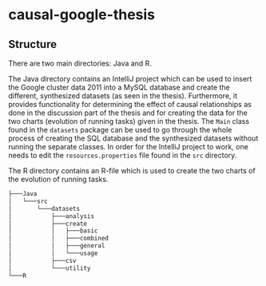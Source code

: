 # causal-google-thesis

## Structure
There are two main directories: Java and R. 

The Java directory contains an IntelliJ project which can be used to
insert the Google cluster data 2011 into a MySQL database and create the different, synthesized datasets (as seen in the thesis).
Furthermore, it provides functionality for determining the effect of causal relationships as done in the discussion part of the thesis
and for creating the data for the two charts (evolution of running tasks) given in the thesis. 
The `Main` class found in the `datasets` package can be used to go through the whole process of creating the SQL database and the synthesized datasets without running the separate classes. In order for the IntelliJ project to work, one needs to edit the `resources.properties` file found in the `src` directory.

The R directory contains an R-file which is used to create the two charts of the evolution of running tasks.

```bash
├───Java
│   └───src
│       └───datasets
│           ├───analysis
│           ├───create
│           │   ├───basic
│           │   ├───combined
│           │   ├───general
│           │   └───usage
│           ├───csv
│           └───utility
└───R
```
